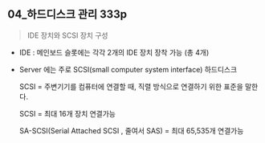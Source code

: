 ## 04_하드디스크 관리 333p

> IDE 장치와 SCSI 장치 구성

- IDE : 메인보드 슬롯에는 각각 2개의 IDE 장치 장착 가능 (총 4개)

- Server 에는 주로 SCSI(small computer system interface) 하드디스크

  SCSI = 주변기기를 컴퓨터에 연결할 때, 직렬 방식으로 연결하기 위한 표준을 말한다.

   SCSI = 최대 16개 장치 연결가능

  SA-SCSI(Serial Attached SCSI , 줄여서 SAS) = 최대 65,535개 연결가능